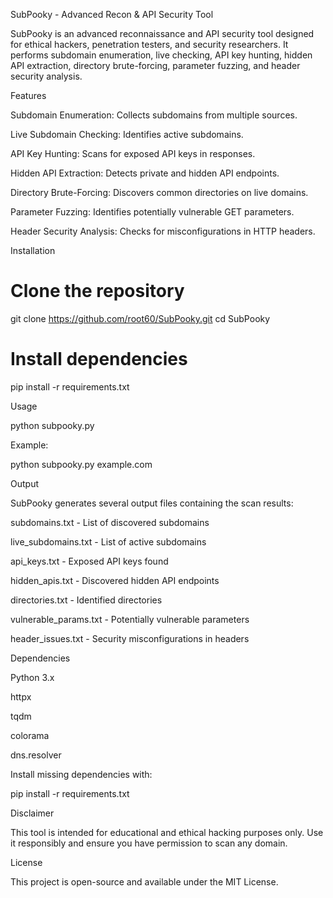 SubPooky - Advanced Recon & API Security Tool

SubPooky is an advanced reconnaissance and API security tool designed for ethical hackers, penetration testers, and security researchers. It performs subdomain enumeration, live checking, API key hunting, hidden API extraction, directory brute-forcing, parameter fuzzing, and header security analysis.

Features

Subdomain Enumeration: Collects subdomains from multiple sources.

Live Subdomain Checking: Identifies active subdomains.

API Key Hunting: Scans for exposed API keys in responses.

Hidden API Extraction: Detects private and hidden API endpoints.

Directory Brute-Forcing: Discovers common directories on live domains.

Parameter Fuzzing: Identifies potentially vulnerable GET parameters.

Header Security Analysis: Checks for misconfigurations in HTTP headers.

Installation

# Clone the repository
git clone https://github.com/root60/SubPooky.git
cd SubPooky

# Install dependencies
pip install -r requirements.txt

Usage

python subpooky.py <target-domain>

Example:

python subpooky.py example.com

Output

SubPooky generates several output files containing the scan results:

subdomains.txt - List of discovered subdomains

live_subdomains.txt - List of active subdomains

api_keys.txt - Exposed API keys found

hidden_apis.txt - Discovered hidden API endpoints

directories.txt - Identified directories

vulnerable_params.txt - Potentially vulnerable parameters

header_issues.txt - Security misconfigurations in headers

Dependencies

Python 3.x

httpx

tqdm

colorama

dns.resolver

Install missing dependencies with:

pip install -r requirements.txt

Disclaimer

This tool is intended for educational and ethical hacking purposes only. Use it responsibly and ensure you have permission to scan any domain.

License

This project is open-source and available under the MIT License.
